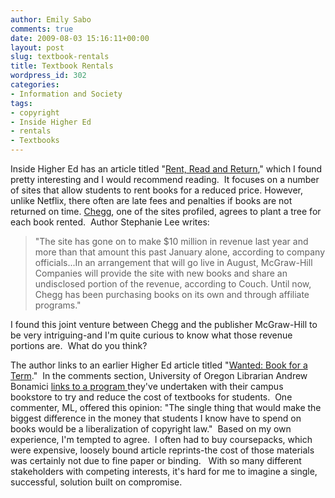 ```yaml
---
author: Emily Sabo
comments: true
date: 2009-08-03 15:16:11+00:00
layout: post
slug: textbook-rentals
title: Textbook Rentals
wordpress_id: 302
categories:
- Information and Society
tags:
- copyright
- Inside Higher Ed
- rentals
- Textbooks
---
```


Inside Higher Ed has an article titled "[Rent, Read and Return](http://www.insidehighered.com/news/2009/07/31/textbooks)," which I found pretty interesting and I would recommend reading.  It focuses on a number of sites that allow students to rent books for a reduced price. However, unlike Netflix, there often are late fees and penalties if books are not returned on time. [Chegg](http://www.chegg.com/), one of the sites profiled, agrees to plant a tree for each book rented.  Author Stephanie Lee writes:


> "The site has gone on to make $10 million in revenue last year and more than that amount this past January alone, according to company officials...In an arrangement that will go live in August, McGraw-Hill Companies will provide the site with new books and share an undisclosed portion of the revenue, according to Couch. Until now, Chegg has been purchasing books on its own and through affiliate programs."


I found this joint venture between Chegg and the publisher McGraw-Hill to be very intriguing-and I'm quite curious to know what those revenue portions are.  What do you think?

The author links to an earlier Higher Ed article titled "[Wanted: Book for a Term](http://www.insidehighered.com/news/2006/03/23/rental)."  In the comments section, University of Oregon Librarian Andrew Bonamici [links to a program ](http://duckhenge.uoregon.edu/io/article.php?id=401)they've undertaken with their campus bookstore to try and reduce the cost of textbooks for students.  One commenter, ML, offered this opinion: "The single thing that would make the biggest difference in the money that students I know have to spend on books would be a liberalization of copyright law."  Based on my own experience, I'm tempted to agree.  I often had to buy coursepacks, which were expensive, loosely bound article reprints-the cost of those materials was certainly not due to fine paper or binding.   With so many different stakeholders with competing interests, it's hard for me to imagine a single, successful, solution built on compromise. 
